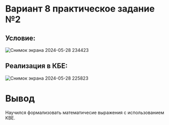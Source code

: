 # Вариант 8 практическое задание №2

## Условие:

![Снимок экрана 2024-05-28 234423](https://github.com/iis-32170x/RPIIS/assets/144949092/5005f20b-2588-4508-ab7d-d384998884ec)


## Реализация в КБЕ:

![Снимок экрана 2024-05-28 225823](https://github.com/iis-32170x/RPIIS/assets/144949092/f1e3e0ae-2100-46a4-8b87-5392f24d129a)


# Вывод 

Научился формализовать математичесие выражения с использованием KBE.
